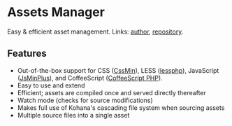 # Assets Manager

Easy & efficient asset management. Links: [author](http://alxlit.name),
[repository](http://www.github.com/alxlit/kohana-assets).

## Features

  - Out-of-the-box support for CSS ([CssMin](https://code.google.com/p/cssmin/)), 
    LESS ([lessphp](http://leafo.net/lessphp/)), JavaScript ([JsMinPlus](https://code.google.com/p/minify)), 
    and CoffeeScript ([CoffeeScript PHP](http://github.com/alxlit/coffeescript-php/)).
  - Easy to use and extend
  - Efficient; assets are compiled once and served directly thereafter
  - Watch mode (checks for source modifications)
  - Makes full use of Kohana's cascading file system when sourcing assets
  - Multiple source files into a single asset

